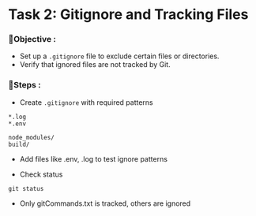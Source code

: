 
# Task 2: Gitignore and Tracking Files

### 🎯Objective :

- Set up a `.gitignore` file to exclude certain files or directories.
- Verify that ignored files are not tracked by Git.

### 📝Steps :

  * Create `.gitignore` with required patterns

```
*.log
*.env

node_modules/
build/
```

* Add files like .env, .log to test ignore patterns

* Check status

```
git status
```
* Only gitCommands.txt is tracked, others are ignored


